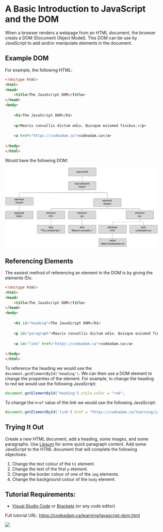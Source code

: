 # A Basic Introduction to JavaScript and the DOM

When a browser renders a webpage from an HTML document, the browser creats a DOM (Document Object Model). This DOM can be use by JavaScript to add and/or manipulate elements in the document.

## Example DOM

For example, the following HTML:

```html
<!doctype html>
<html>
<head>
    <title>The JavaScript DOM</title>
</head>
<body>

    <h1>The JavaScript DOM</h1>

    <p>Mauris convallis dictum odio. Quisque euismod finibus.</p>

    <a href="https://codeadam.ca">codeadam.ca</a>
    
</body>
</html>
```

Would have the following DOM:

![DOM Chart](https://raw.githubusercontent.com/codeadamca/javascript-dom/main/dom-chart.png)

## Referencing Elements

The easiest method of referencing an element in the DOM is by giving the elements IDs:

```html
<!doctype html>
<html>
<head>
    <title>The JavaScript DOM</title>
</head>
<body>

    <h1 id="heading">The JavaScript DOM</h1>

    <p id="paragraph">Mauris convallis dictum odio. Quisque euismod finibus.</p>

    <a id="link" href="https://codeadam.ca">codeadam.ca</a>
    
</body>
</html>
```

To reference the heading we would use the `document.getElementById('heading')`. We can then use a DOM element to change the properties of the element. For example, to change the heading to red we would use the following JavaScript:

```javascript
document.getElementById('heading').style.color = "red";
```

To change the `href` value of the link we would use the following JavaScript:

```javascript
document.getElementById('link').href = "https://codeadam.ca/learning/javascript-dom.html";
```

## Trying It Out

Create a new HTML document, add a heading, some images, and some paragraphs. Use [Lipsum](https://lipsum.com/) for some quick paragraph content. Add some JavaScript to the HTML document that will complete the following objectives:

1. Change the text colour of the `h1` element.
2. Change the text of the first `p` element.
3. Change the border colour of one of the `img` elements.
4. Change the background colour of the `body` element.

## Tutorial Requirements:

* [Visual Studio Code](https://code.visualstudio.com/) or [Brackets](http://brackets.io/) (or any code editor)

Full tutorial URL: https://codeadam.ca/learning/javascript-dom.html

<a href="https://codeadam.ca">
<img src="https://codeadam.ca/images/code-block.png" width="100">
</a>
